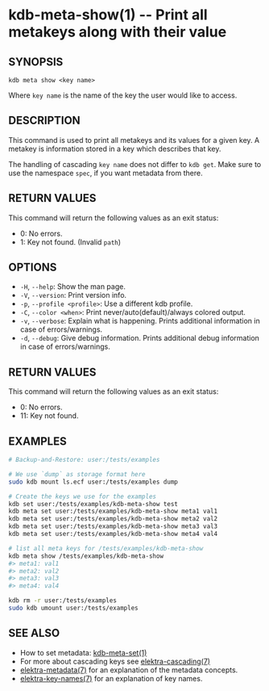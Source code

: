 # kdb-meta-show(1) -- Print all metakeys along with their value

## SYNOPSIS

`kdb meta show <key name>`<br>

Where `key name` is the name of the key the user would like to access.

## DESCRIPTION

This command is used to print all metakeys and its values for a given key.
A metakey is information stored in a key which describes that key.

The handling of cascading `key name` does not differ to `kdb get`.
Make sure to use the namespace `spec`, if you want metadata from there.

## RETURN VALUES

This command will return the following values as an exit status:<br>

- 0:
  No errors.
- 1:
  Key not found. (Invalid `path`)

## OPTIONS

- `-H`, `--help`:
  Show the man page.
- `-V`, `--version`:
  Print version info.
- `-p`, `--profile <profile>`:
  Use a different kdb profile.
- `-C`, `--color <when>`:
  Print never/auto(default)/always colored output.
- `-v`, `--verbose`:
  Explain what is happening. Prints additional information in case of errors/warnings.
- `-d`, `--debug`:
  Give debug information. Prints additional debug information in case of errors/warnings.

## RETURN VALUES

This command will return the following values as an exit status:<br>

- 0:
  No errors.
- 11:
  Key not found.

## EXAMPLES

```sh
# Backup-and-Restore: user:/tests/examples

# We use `dump` as storage format here
sudo kdb mount ls.ecf user:/tests/examples dump

# Create the keys we use for the examples
kdb set user:/tests/examples/kdb-meta-show test
kdb meta set user:/tests/examples/kdb-meta-show meta1 val1
kdb meta set user:/tests/examples/kdb-meta-show meta2 val2
kdb meta set user:/tests/examples/kdb-meta-show meta3 val3
kdb meta set user:/tests/examples/kdb-meta-show meta4 val4

# list all meta keys for /tests/examples/kdb-meta-show
kdb meta show /tests/examples/kdb-meta-show
#> meta1: val1
#> meta2: val2
#> meta3: val3
#> meta4: val4

kdb rm -r user:/tests/examples
sudo kdb umount user:/tests/examples
```

## SEE ALSO

- How to set metadata: [kdb-meta-set(1)](kdb-meta-set.md)
- For more about cascading keys see [elektra-cascading(7)](elektra-cascading.md)
- [elektra-metadata(7)](elektra-metadata.md) for an explanation of the metadata concepts.
- [elektra-key-names(7)](elektra-key-names.md) for an explanation of key names.
